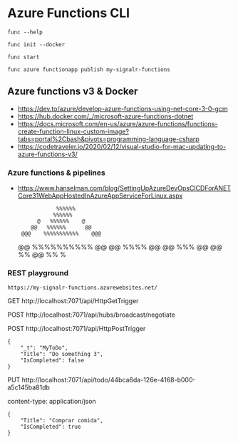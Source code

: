 # Azure Functions CLI

`func --help`

`func init --docker`

`func start`

`func azure functionapp publish my-signalr-functions`

## Azure functions v3 & Docker

- https://dev.to/azure/develop-azure-functions-using-net-core-3-0-gcm
- https://hub.docker.com/_/microsoft-azure-functions-dotnet
- https://docs.microsoft.com/en-us/azure/azure-functions/functions-create-function-linux-custom-image?tabs=portal%2Cbash&pivots=programming-language-csharp
- https://codetraveler.io/2020/02/12/visual-studio-for-mac-updating-to-azure-functions-v3/

### Azure functions & pipelines

- https://www.hanselman.com/blog/SettingUpAzureDevOpsCICDForANETCore31WebAppHostedInAzureAppServiceForLinux.aspx


                  %%%%%%
                 %%%%%%
            @   %%%%%%    @
          @@   %%%%%%      @@
       @@@    %%%%%%%%%%%    @@@
     @@      %%%%%%%%%%        @@
       @@         %%%%       @@
         @@      %%%       @@
           @@    %%      @@
                %%
                %

### REST playground

`https://my-signalr-functions.azurewebsites.net/`

GET http://localhost:7071/api/HttpGetTrigger

POST http://localhost:7071/api/hubs/broadcast/negotiate

POST http://localhost:7071/api/HttpPostTrigger

    {
        "_t": "MyToDo",
        "Title": "Do something 3",
        "IsCompleted": false
    }

PUT http://localhost:7071/api/todo/44bca6da-126e-4168-b000-a5c145ba81db

content-type: application/json

    {
        "Title": "Comprar comida",
        "IsCompleted": true
    }
